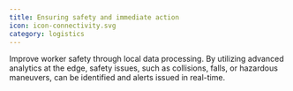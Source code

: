 ```yaml
---
title: Ensuring safety and immediate action
icon: icon-connectivity.svg
category: logistics
---
```


Improve worker safety through local data processing. By utilizing advanced analytics at the edge, safety issues, such as collisions, falls, or hazardous maneuvers, can be identified and alerts issued in real-time. 
